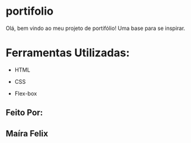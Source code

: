 # portifolio
Olá, bem vindo ao meu projeto de portifólio! Uma base para se inspirar.

# Ferramentas Utilizadas:

* HTML

* CSS

* Flex-box

## Feito Por:

## Maíra Felix
